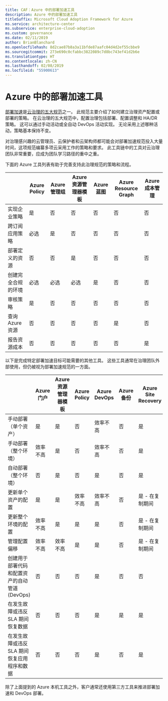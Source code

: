 ```yaml
---
title: CAF：Azure 中的部署加速工具
description: Azure 中的部署加速工具
titleSuffix: Microsoft Cloud Adoption Framework for Azure
ms.service: architecture-center
ms.subservice: enterprise-cloud-adoption
ms.custom: governance
ms.date: 02/11/2019
author: BrianBlanchard
ms.openlocfilehash: 8d2cae87b8a3a11bfde87aafc04d4d2ef55cbbe9
ms.sourcegitcommit: 273e690c0cfabbc3822089c7d8bc743ef41d2b6e
ms.translationtype: HT
ms.contentlocale: zh-CN
ms.lasthandoff: 02/08/2019
ms.locfileid: "55900613"
---
```

# <a name="deployment-acceleration-tools-in-azure"></a>Azure 中的部署加速工具

[部署加速](overview.md)是[云治理的五大规范](../governance-disciplines.md)之一。 此规范主要介绍了如何建立治理资产配置或部署的策略。 在云治理的五大规范中，配置治理包括部署、配置调整和 HA/DR 策略。 这可以通过手动活动或全自动 DevOps 活动实现。 无论采用上述哪种活动，策略基本保持不变。

对治理感兴趣的云管理员、云保护者和云架构师都可能会对部署加速规范投入大量时间，这项规范编纂多项云采用工作的策略和要求。 此工具链中的工具对云治理团队非常重要，应成为团队学习路径的重中之重。

下面的 Azure 工具列表有助于完善支持此治理规范的策略和流程。

|  |Azure Policy  |Azure 管理组  |Azure 资源管理器模板  |Azure 蓝图  | Azure Resource Graph | Azure 成本管理 |
|---------|---------|---------|---------|---------|---------|---------|
|实现企业策略     |是 |否  |否  |否 | 否 |否 |
|跨订阅应用策略     |必选 |是  |否  |否 | 否 |否 |
|部署定义的资源     |否 |否  |是  |否 | 否 |否 |
|创建完全合规的环境      |必选 |必选  |必选  |是 | 否 |否 |
|审核策略      |是 |否  |否  |否 | 否 |否 |
|查询 Azure 资源      |否 |否  |否  |否 |是 |否 |
|报告资源成本      |否 |否  |否  |否 |否 |是 |

以下是完成特定部署加速目标可能需要的其他工具。 这些工具通常在治理团队外部使用，但仍被视为部署加速规范的一方面。

|  |Azure 门户  |Azure 资源管理器模板  |Azure Policy  | Azure DevOps | Azure 备份 | Azure Site Recovery |
|---------|---------|---------|---------|---------|---------|---------|
|手动部署（单个资产）     | 是 | 是  | 否  | 效率不高 | 否 | 是 |
|手动部署（整个环境）     | 效率不高 | 是 | 否  | 效率不高 | 否 | 是 |
|自动部署（整个环境）     | 否  | 是  | 否  | 是  | 否 | 是 |
|更新单个资产的配置     | 是 | 是 | 效率不高 | 效率不高 | 否 | 是 - 在复制期间 |
|更新整个环境的配置     | 效率不高 | 是 | 是 | 是  | 否 | 是 - 在复制期间 |
|管理配置偏移     | 效率不高 | 效率不高 | 是  | 是  | 否 | 是 - 在复制期间 |
|创建用于部署代码和配置资产的自动管道 (DevOps)     | 否 | 否 | 否 | 是 | 否 | 否 |
|在发生故障或违反 SLA 期间恢复数据     | 否 | 否 | 否 | 是 | 是 | 是 |
|在发生故障或违反 SLA 期间恢复应用程序和数据     | 否 | 否 | 否 | 是 | 否 | 是 |

除了上面提到的 Azure 本机工具之外，客户通常还使用第三方工具来推进部署加速和 DevOps 部署。
